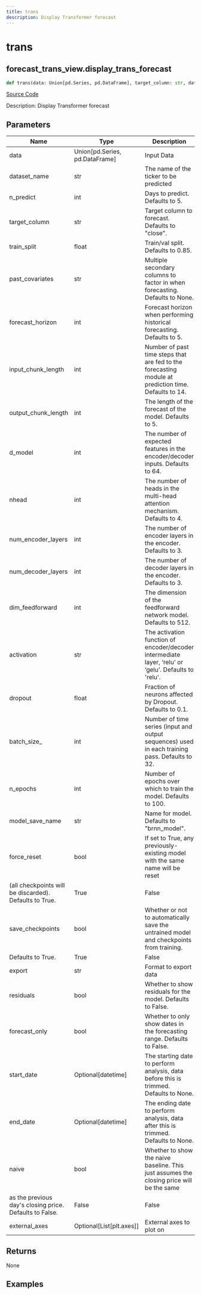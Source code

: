 ```yaml
---
title: trans
description: Display Transformer forecast
---
```

# trans

## forecast_trans_view.display_trans_forecast

```python
def trans(data: Union[pd.Series, pd.DataFrame], target_column: str, dataset_name: str, n_predict: int, past_covariates: str, train_split: float, forecast_horizon: int, input_chunk_length: int, output_chunk_length: int, d_model: int, nhead: int, num_encoder_layers: int, num_decoder_layers: int, dim_feedforward: int, activation: str, dropout: float, batch_size: int, n_epochs: int, learning_rate: float, model_save_name: str, force_reset: bool, save_checkpoints: bool, export: str, residuals: bool, forecast_only: bool, start_date: Union[datetime.datetime, NoneType], end_date: Union[datetime.datetime, NoneType], naive: bool, export_pred_raw: bool, external_axes: Union[List[axes], NoneType]) -> None:
```
[Source Code](https://github.com/OpenBB-finance/OpenBBTerminal/tree/main/openbb_terminal/forecast/trans_view.py#L19)

Description: Display Transformer forecast

## Parameters

| Name | Type | Description | Default | Optional |
| ---- | ---- | ----------- | ------- | -------- |
| data | Union[pd.Series, pd.DataFrame] | Input Data | None | False |
| dataset_name | str | The name of the ticker to be predicted | None | False |
| n_predict | int | Days to predict. Defaults to 5. | 5 | False |
| target_column | str | Target column to forecast. Defaults to "close". | s | False |
| train_split | float | Train/val split. Defaults to 0.85. | 0.85 | False |
| past_covariates | str | Multiple secondary columns to factor in when forecasting. Defaults to None. | None | False |
| forecast_horizon | int | Forecast horizon when performing historical forecasting. Defaults to 5. | 5 | False |
| input_chunk_length | int | Number of past time steps that are fed to the forecasting module at prediction time. Defaults to 14. | 14 | False |
| output_chunk_length | int | The length of the forecast of the model. Defaults to 5. | 5 | False |
| d_model | int | The number of expected features in the encoder/decoder inputs. Defaults to 64. | 64 | False |
| nhead | int | The number of heads in the multi-head attention mechanism. Defaults to 4. | 4 | False |
| num_encoder_layers | int | The number of encoder layers in the encoder. Defaults to 3. | 3 | False |
| num_decoder_layers | int | The number of decoder layers in the encoder. Defaults to 3. | 3 | False |
| dim_feedforward | int | The dimension of the feedforward network model. Defaults to 512. | 512 | False |
| activation | str | The activation function of encoder/decoder intermediate layer, ‘relu’ or ‘gelu’. Defaults to 'relu'. | s | False |
| dropout | float | Fraction of neurons affected by Dropout. Defaults to 0.1. | 0.1 | False |
| batch_size_ | int | Number of time series (input and output sequences) used in each training pass. Defaults to 32. | 32 | False |
| n_epochs | int | Number of epochs over which to train the model. Defaults to 100. | 100 | False |
| model_save_name | str | Name for model. Defaults to "brnn_model". | s | False |
| force_reset | bool | If set to True, any previously-existing model with the same name will be reset
(all checkpoints will be discarded). Defaults to True. | True | False |
| save_checkpoints | bool | Whether or not to automatically save the untrained model and checkpoints from training.
Defaults to True. | True | False |
| export | str | Format to export data | None | False |
| residuals | bool | Whether to show residuals for the model. Defaults to False. | False | False |
| forecast_only | bool | Whether to only show dates in the forecasting range. Defaults to False. | False | False |
| start_date | Optional[datetime] | The starting date to perform analysis, data before this is trimmed. Defaults to None. | None | False |
| end_date | Optional[datetime] | The ending date to perform analysis, data after this is trimmed. Defaults to None. | None | False |
| naive | bool | Whether to show the naive baseline. This just assumes the closing price will be the same
as the previous day's closing price. Defaults to False. | False | False |
| external_axes | Optional[List[plt.axes]] | External axes to plot on | None | False |

## Returns

None

## Examples

